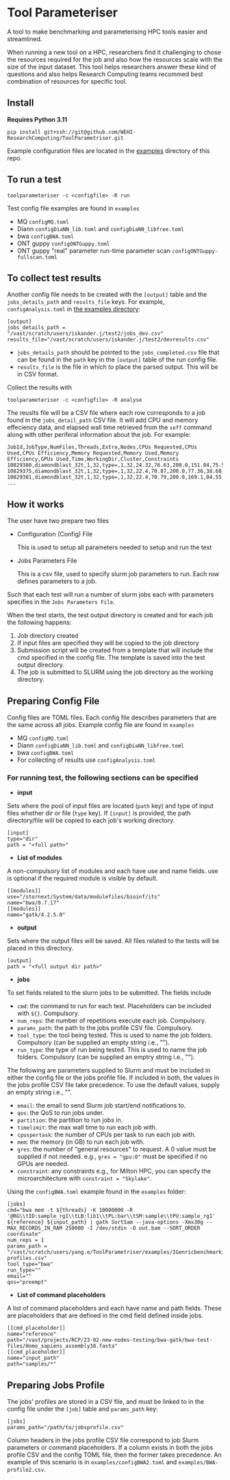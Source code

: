 # Tool Parameteriser
A tool to make benchmarking and parameterising HPC tools easier and streamlined.

When running a new tool on a HPC, researchers find it challenging to chose the resources required for the job and also how the resources scale with the size of the input dataset. This tool helps researchers answer these kind of questions and also helps Research Computing teams recommed best combination of resources for specific tool.

## Install
**Requires Python 3.11**
```
pip install git+ssh://git@github.com/WEHI-ResearchComputing/ToolParametriser.git
```

Example configuration files are located in the [examples](https://github.com/WEHI-ResearchComputing/ToolParametriser/tree/main/examples) directory of this repo.

## To run a test
```
toolparameteriser -c <configfile> -R run
```
Test config file examples are found in `examples`
* MQ `configMQ.toml`
* Diann `configDiaNN_lib.toml` and `configDiaNN_libfree.toml`
* bwa `configBWA.toml`
* ONT guppy `configONTGuppy.toml`
* ONT guppy "real" parameter run-time parameter scan `configONTGuppy-fullscan.toml`

## To collect test results

Another config file needs to be created with the `[output]` table and the `jobs_details_path` and `results_file` keys. For example, `configAnalysis.toml` in [the examples directory](https://github.com/WEHI-ResearchComputing/ToolParametriser/blob/main/examples/configAnalysis.toml):
```
[output]
jobs_details_path = "/vast/scratch/users/iskander.j/test2/jobs_dev.csv" 
results_file="/vast/scratch/users/iskander.j/test2/devresults.csv"
```
* `jobs_details_path` should be pointed to the `jobs_completed.csv` file that can be found in the `path` key in the `[output]` table of the run config file.
* `results_file` is the file in which to place the parsed output. This will be in CSV format.

Collect the results with
```
toolparameteriser -c <configfile> -R analyse
```
The reuslts file will be a CSV file where each row corresponds to a job found in the `jobs_detail_path` CSV file. It will add CPU and memory effeciency data, and elapsed wall time retrieved from the `seff` command along with other periferal information about the job. For example:
```
JobId,JobType,NumFiles,Threads,Extra,Nodes,CPUs Requested,CPUs Used,CPUs Efficiency,Memory Requested,Memory Used,Memory Efficiency,GPUs Used,Time,WorkingDir,Cluster,Constraints
10829380,diamondblast_32t,1,32,type=,1,32,24.32,76.63,200.0,151.04,75.52,0,2000,nan,milton,Broadwell
10829375,diamondblast_32t,1,32,type=,1,32,22.4,70.87,200.0,77.36,38.68,0,2151,nan,milton,Broadwell
10829381,diamondblast_32t,1,32,type=,1,32,22.4,70.79,200.0,169.1,84.55,0,2171,nan,milton,Broadwell
...
```

## How it works
The user have two prepare two files
* Configuration (Config) File

    This is used to setup all parameters needed to setup and run the test
* Jobs Parameters File

    This is a csv file, used to specify slurm job parameters to run. Each row defines parameters to a job.
    
Such that each test will run a number of slurm jobs each with parameters specifies in the `Jobs Parameters File`.

When the test starts, the test output directory is created and for each job the following happens:
1. Job directory created
2. If input files are specified they will be copied to the job directory
3. Submission script will be created from a template that will include the cmd specified in the config file. The template is saved into the test output directory.
4. The job is submitted to SLURM using the job directory as the working directory.

## Preparing Config File
Config files are TOML files. Each config file describes parameters that are the same across all jobs. Example config file are found in `examples`
* MQ `configMQ.toml`
* Diann `configDiaNN_lib.toml` and `configDiaNN_libfree.toml`
* bwa `configBWA.toml`
* For collecting of results use `configAnalysis.toml`

### For running test, the following sections can be specified

* **input**

Sets where the pool of input files are located (`path` key) and type of input files whether dir or file (`type` key). If `[input]` is provided, the path directory/file will be copied to each job's working directory.

```
[input]
type="dir"
path = "<full path>"
```

* **List of modules**

A non-compulsory list of modules and each have use and name fields. use is optional if the required module is visible by default.
```
[[modules]]
use="/stornext/System/data/modulefiles/bioinf/its"
name="bwa/0.7.17"
[[modules]]
name="gatk/4.2.5.0"
```

* **output**

Sets where the output files will be saved. All files related to the tests will be placed in this directory.
```
[output]
path = "<full output dir path>" 
```

* **jobs**

To set fields related to the slurm jobs to be submitted. The fields include
* `cmd`: the command to run for each test. Placeholders can be included with `${}`. Compulsory.
* `num_reps`: the number of repetitions execute each job. Compulsory.
* `params_path`: the path to the jobs profile CSV file. Compulsory.
* `tool_type`: the tool being tested. This is used to name the job folders. Compulsory (can be supplied an empty string i.e., "").
* `run_type`: the type of run being tested. This is used to name the job folders. Compulsory (can be supplied an emptry string i.e., "").

The following are parameters supplied to Slurm and must be included in either the config file or the jobs profile file. If included in both, the values in the jobs profile CSV file take precedence. To use the default values, supply an empty string i.e., "".
* `email`: the email to send Slurm job start/end notifications to.
* `qos`: the QoS to run jobs under.
* `partition`: the partition to run jobs in.
* `timelimit`: the max wall time to run each job with.
* `cpuspertask`: the number of CPUs per task to run each job with.
* `mem`: the memory (in GB) to run each job with.
* `gres`: the number of "general resources" to request. A 0 value must be supplied if not needed. e.g., `gres = "gpu:0"` must be specified if no GPUs are needed.
* `constraint`: any constraints e.g., for Milton HPC, you can specify the microarchitecture with `constraint = "Skylake"`.

Using the `configBWA.toml` example found in the `examples` folder:
```
[jobs]
cmd="bwa mem -t ${threads} -K 10000000 -R '@RG\\tID:sample_rg1\\tLB:lib1\\tPL:bar\\tSM:sample\\tPU:sample_rg1' ${reference} ${input_path} | gatk SortSam --java-options -Xmx30g --MAX_RECORDS_IN_RAM 250000 -I /dev/stdin -O out.bam --SORT_ORDER coordinate"
num_reps = 1 
params_path = "/vast/scratch/users/yang.e/ToolParametriser/examples/IGenricbenchmarking-profiles.csv" 
tool_type="bwa"
run_type=""
email=""
qos="preempt"
```

* **List of command placeholders**

A list of command placeholders and each have name and path fields. These are placeholders that are defined in the cmd field defined inside jobs.
```
[[cmd_placeholder]]
name="reference"
path="/vast/projects/RCP/23-02-new-nodes-testing/bwa-gatk/bwa-test-files/Homo_sapiens_assembly38.fasta"
[[cmd_placeholder]]
name="input_path"
path="samples/*"
```

## Preparing Jobs Profile
The jobs' profiles are stored in a CSV file, and must be linked to in the config file under the `[job]` table and `params_path` key:
```
[jobs]
params_path="/path/to/jobsprofile.csv"
```
Column headers in the jobs profile CSV file correspond to job Slurm parameters or command placeholders. If a column exists in both the jobs profile CSV and the config TOML file, then the former takes precedence. An example of this scenario is in `examples/configBWA2.toml` and `examples/BWA-profile2.csv`.
